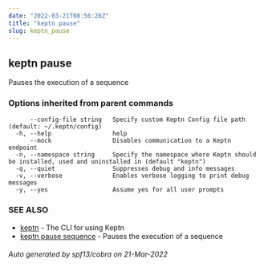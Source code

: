 ```yaml
---
date: "2022-03-21T08:56:26Z"
title: "keptn pause"
slug: keptn_pause
---
```

## keptn pause

Pauses the execution of a sequence

### Options inherited from parent commands

```
      --config-file string   Specify custom Keptn Config file path (default: ~/.keptn/config)
  -h, --help                 help
      --mock                 Disables communication to a Keptn endpoint
  -n, --namespace string     Specify the namespace where Keptn should be installed, used and uninstalled in (default "keptn")
  -q, --quiet                Suppresses debug and info messages
  -v, --verbose              Enables verbose logging to print debug messages
  -y, --yes                  Assume yes for all user prompts
```

### SEE ALSO

* [keptn](../keptn/)	 - The CLI for using Keptn
* [keptn pause sequence](../keptn_pause_sequence/)	 - Pauses the execution of a sequence

###### Auto generated by spf13/cobra on 21-Mar-2022
